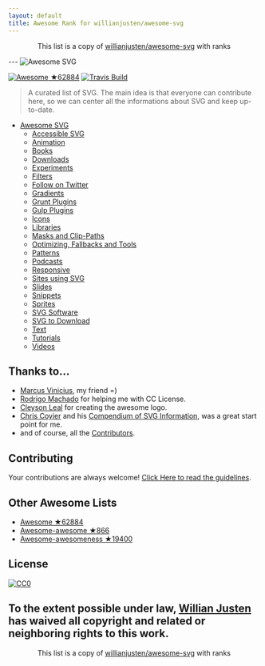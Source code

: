 ```yaml
---
layout: default
title: Awesome Rank for willianjusten/awesome-svg
---
```


<p align="center">
	This list is a copy of <a href="https://github.com/willianjusten/awesome-svg">willianjusten/awesome-svg</a> with ranks
</p>
---
<img src="https://rawgit.com/willianjusten/awesome-svg/master/logo.svg" alt="Awesome SVG">

[![Awesome](https://cdn.rawgit.com/sindresorhus/awesome/d7305f38d29fed78fa85652e3a63e154dd8e8829/media/badge.svg) ★62884](https://github.com/sindresorhus/awesome) [![Travis Build](https://travis-ci.org/willianjusten/awesome-svg.svg?branch=master)](https://travis-ci.org/willianjusten/awesome-svg)

> A curated list of SVG. The main idea is that everyone can contribute here, so we can center all the informations about SVG and keep up-to-date.

- [Awesome SVG](#awesome-svg)
	- [Accessible SVG](https://github.com/willianjusten/awesome-svg/blob/master/topics/Accessibility.md)
	- [Animation](https://github.com/willianjusten/awesome-svg/blob/master/topics/Animation.md)
	- [Books](https://github.com/willianjusten/awesome-svg/blob/master/topics/Books.md)
	- [Downloads](https://github.com/willianjusten/awesome-svg/blob/master/topics/Downloads.md)
	- [Experiments](https://github.com/willianjusten/awesome-svg/blob/master/topics/Experiments.md)
	- [Filters](https://github.com/willianjusten/awesome-svg/blob/master/topics/Filters.md)
	- [Follow on Twitter](https://github.com/willianjusten/awesome-svg/blob/master/topics/Follow-twitter.md)
	- [Gradients](https://github.com/willianjusten/awesome-svg/blob/master/topics/Gradients.md)
	- [Grunt Plugins](https://github.com/willianjusten/awesome-svg/blob/master/topics/Grunt-plugins.md)
	- [Gulp Plugins](https://github.com/willianjusten/awesome-svg/blob/master/topics/Gulp-plugins.md)
	- [Icons](https://github.com/willianjusten/awesome-svg/blob/master/topics/Icons.md)
	- [Libraries](https://github.com/willianjusten/awesome-svg/blob/master/topics/Libraries.md)
	- [Masks and Clip-Paths](https://github.com/willianjusten/awesome-svg/blob/master/topics/Masks-clips.md)
	- [Optimizing, Fallbacks and Tools](https://github.com/willianjusten/awesome-svg/blob/master/topics/Optimization-tools.md)
	- [Patterns](https://github.com/willianjusten/awesome-svg/blob/master/topics/Patterns.md)
	- [Podcasts](https://github.com/willianjusten/awesome-svg/blob/master/topics/Podcasts.md)
	- [Responsive](https://github.com/willianjusten/awesome-svg/blob/master/topics/Responsive.md)
	- [Sites using SVG](https://github.com/willianjusten/awesome-svg/blob/master/topics/Sites-using-svg.md)
	- [Slides](https://github.com/willianjusten/awesome-svg/blob/master/topics/Slides.md)
	- [Snippets](https://github.com/willianjusten/awesome-svg/blob/master/topics/Snippets.md)
	- [Sprites](https://github.com/willianjusten/awesome-svg/blob/master/topics/Sprites.md)
	- [SVG Software](https://github.com/willianjusten/awesome-svg/blob/master/topics/Softwares.md)
	- [SVG to Download](https://github.com/willianjusten/awesome-svg/blob/master/topics/Downloads.md)
	- [Text](https://github.com/willianjusten/awesome-svg/blob/master/topics/Text.md)
	- [Tutorials](https://github.com/willianjusten/awesome-svg/blob/master/topics/Tutorials.md)
	- [Videos](https://github.com/willianjusten/awesome-svg/blob/master/topics/Videos.md)

## Thanks to...

* [Marcus Vinicius](https://github.com/mvfsillva), my friend =)
* [Rodrigo Machado](https://github.com/rcmachado) for helping me with CC License.
* [Cleyson Leal](https://github.com/Cleysonlb) for creating the awesome logo.
* [Chris Coyier](https://chriscoyier.net/) and his [Compendium of SVG Information](https://css-tricks.com/mega-list-svg-information/), was a great start point for me.
* and of course, all the [Contributors](https://github.com/willianjusten/awesome-svg/graphs/contributors).


## Contributing

Your contributions are always welcome! [Click Here to read the guidelines](https://github.com/willianjusten/awesome-svg/blob/master/contributing.md).

## Other Awesome Lists

* [Awesome ★62884](https://github.com/sindresorhus/awesome)
* [Awesome-awesome ★866](https://github.com/emijrp/awesome-awesome)
* [Awesome-awesomeness ★19400](https://github.com/bayandin/awesome-awesomeness)

## License

[![CC0](https://i.creativecommons.org/l/by/4.0/88x31.png)](https://creativecommons.org/licenses/by/4.0/)

To the extent possible under law, [Willian Justen](https://github.com/willianjusten) has waived all copyright and related or neighboring rights to this work.
---
<p align="center">
	This list is a copy of <a href="https://github.com/willianjusten/awesome-svg">willianjusten/awesome-svg</a> with ranks
</p>
